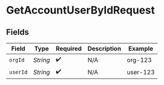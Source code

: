 # GetAccountUserByIdRequest


## Fields

| Field              | Type               | Required           | Description        | Example            |
| ------------------ | ------------------ | ------------------ | ------------------ | ------------------ |
| `orgId`            | *String*           | :heavy_check_mark: | N/A                | org-123            |
| `userId`           | *String*           | :heavy_check_mark: | N/A                | user-123           |